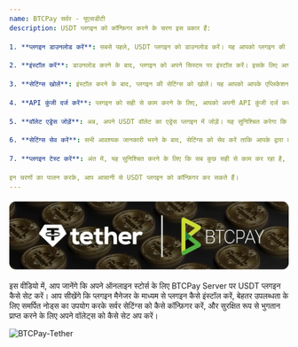 ```yaml
---
name: BTCPay सर्वर - यूएसडीटी
description: USDT प्लगइन को कॉन्फ़िगर करने के चरण इस प्रकार हैं:

1. **प्लगइन डाउनलोड करें**: सबसे पहले, USDT प्लगइन को डाउनलोड करें। यह आपको प्लगइन की आधिकारिक वेबसाइट या किसी विश्वसनीय स्रोत से प्राप्त होगा।

2. **इंस्टॉल करें**: डाउनलोड करने के बाद, प्लगइन को अपने सिस्टम पर इंस्टॉल करें। इसके लिए आपको इंस्टॉलेशन फाइल पर डबल क्लिक करना होगा और स्क्रीन पर दिए गए निर्देशों का पालन करना होगा।

3. **सेटिंग्स खोलें**: इंस्टॉल करने के बाद, प्लगइन की सेटिंग्स को खोलें। यह आपको आपके एप्लिकेशन या सॉफ़्टवेयर के अंदर मिलेगा जहां आपने प्लगइन इंस्टॉल किया है।

4. **API कुंजी दर्ज करें**: प्लगइन को सही से काम करने के लिए, आपको अपनी API कुंजी दर्ज करनी होगी। यह कुंजी आपको आपके USDT खाते से मिलेगी।

5. **वॉलेट एड्रेस जोड़ें**: अब, अपने USDT वॉलेट का एड्रेस प्लगइन में जोड़ें। यह सुनिश्चित करेगा कि आपके लेन-देन सही पते पर जाएं।

6. **सेटिंग्स सेव करें**: सभी आवश्यक जानकारी भरने के बाद, सेटिंग्स को सेव करें ताकि आपके द्वारा की गई सभी कॉन्फ़िगरेशन सुरक्षित रहें।

7. **प्लगइन टेस्ट करें**: अंत में, यह सुनिश्चित करने के लिए कि सब कुछ सही से काम कर रहा है, प्लगइन को टेस्ट करें। एक छोटा लेन-देन करके देखें कि सब कुछ सुचारू रूप से चल रहा है या नहीं।

इन चरणों का पालन करके, आप आसानी से USDT प्लगइन को कॉन्फ़िगर कर सकते हैं।
---
```

![cover](assets/cover.webp)

इस वीडियो में, आप जानेंगे कि अपने ऑनलाइन स्टोर्स के लिए BTCPay Server पर USDT प्लगइन कैसे सेट करें। आप सीखेंगे कि प्लगइन मैनेजर के माध्यम से प्लगइन कैसे इंस्टॉल करें, बेहतर उपलब्धता के लिए समर्पित नोड्स का उपयोग करके सर्वर सेटिंग्स को कैसे कॉन्फ़िगर करें, और सुरक्षित रूप से भुगतान प्राप्त करने के लिए अपने वॉलेट्स को कैसे सेट अप करें।

![BTCPay-Tether](https://youtu.be/hAymYr6YDMY)